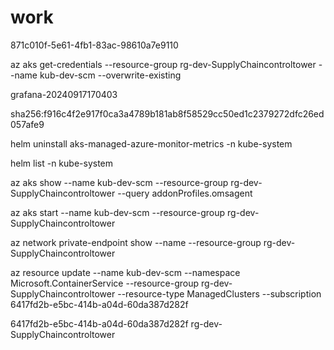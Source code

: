 # work

871c010f-5e61-4fb1-83ac-98610a7e9110

az aks get-credentials --resource-group rg-dev-SupplyChaincontroltower --name kub-dev-scm --overwrite-existing

grafana-20240917170403


sha256:f916c4f2e917f0ca3a4789b181ab8f58529cc50ed1c2379272dfc26ed057afe9

helm uninstall aks-managed-azure-monitor-metrics -n kube-system

helm list -n kube-system

az aks show --name kub-dev-scm --resource-group rg-dev-SupplyChaincontroltower --query addonProfiles.omsagent

az aks start --name kub-dev-scm --resource-group rg-dev-SupplyChaincontroltower

az network private-endpoint show --name <private-endpoint-name> --resource-group rg-dev-SupplyChaincontroltower

az resource update --name kub-dev-scm --namespace Microsoft.ContainerService  --resource-group rg-dev-SupplyChaincontroltower --resource-type ManagedClusters  --subscription 6417fd2b-e5bc-414b-a04d-60da387d282f

6417fd2b-e5bc-414b-a04d-60da387d282f
rg-dev-SupplyChaincontroltower

